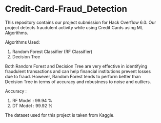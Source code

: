 # Credit-Card-Fraud_Detection
This repository contains our project submission for Hack Overflow 6.0. 
Our project detects fraudulent activity while using Credit Cards using ML Algorithms.

Algorithms Used:
1) Random Forest Classifier (RF Classifier)
2) Decision Tree 

Both Random Forest and Decision Tree are very effective in identifying fraudulent transactions and can help financial institutions prevent losses due to fraud. However, Random Forest tends to perform better than Decision Tree in terms of accuracy and robustness to noise and outliers.

Accuracy :
1) RF Model : 99.94 %
2) DT Model : 99.92 %

The dataset used for this project is taken from Kaggle. 

